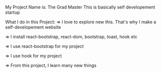 
My Project Name is: The Grad Master
This is basically self developement startup

What I do in this Project:
=> I love to explore new this. That's why I make a self-developement website

=> I install react-bootstrap, react-dom, bootstrap, toast, hook etc

=> I use react-bootstrap for my project

=> I use hook for my project

=> From this project, I learn many new things

